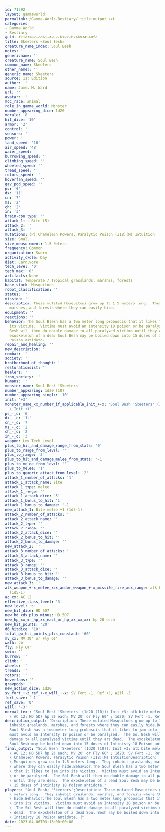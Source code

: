 ```yaml
---
id: 71592
layout: gammaworld
permalink: /Gamma-World-Bestiary/:title:output_ext
categories:
- Gamma World
- Bestiary
guid: fc1d3a07-cde1-4877-ba8c-b7ab9345e0fc
title: Skeeters «Soul Besh»
creature_name_index: Soul Besh
notes: ''
genericname: ''
creature_name: Soul Besh
common_name: Skeeters
other_names: ''
generic_name: Skeeters
source: 1st Edition
author: ''
name: James M. Ward
url: ''
avatar: ''
mcc_race: Animal
role_in_gamma_world: Monster
number_appearing_dice: 1d20
morale: '8'
hit_dice: '10'
armor: '2'
control: ''
sensors: ''
power: ''
land_speed: '16'
air_speed: '48'
water_speed: ''
burrowing_speed: ''
climbing_speed: ''
wheeled_speed: ''
tread_speed: ''
rotors_speed: ''
hoverfan_speed: ''
gav_pod_speed: ''
ps: '6'
dx: '11'
cn: '7'
ms: '2'
ch: '2'
in: '3'
brain-cpu type: ''
attack_1: 1 Bite (5)
attack_2: ''
attack_3: ''
mutations: (P) Chameleon Powers, Paralytic Poison (I18)(M) Intuition
size: Small
size_measurement: 1.5 Meters
frequency: Common
organization: Swarm
activity_cycle: Day
diet: Carnivore
tech_level: '0'
tech_max: '0'
artifacts: None
habitat: Temperate / Tropical grasslands, marshes, forests
base_stock: Mosquitoes
robot_classification: ''
status: ''
mission: ''
description: These mutated Mosquitoes grow up to 1.5 meters long.  They inhabit graslands,
  marshes, and forests where they can easily hide.
equipment: ''
reactions: ''
behavior: The Soul Blesh has a two meter long proboscis that it likes to jam into
  its victims.  Victims must avoid an Intensity 18 poison or be paralyzed.  The Sol
  Besh will then do double damage to all paralyzed victims until they are dead.  The
  exoskeleton of a dead Soul Besh may be boiled down into 15 doses of Intinisty 18
  Poison antidote.
repair_and_healing: ''
new_description: ''
combat: ''
society: ''
brotherhood_of_thought: ''
restorationsist: ''
healers: ''
iron_society: ''
humans: ''
monster_name: Soul Besh 'Skeeters'
number_appearing: 1d20 (10)
number_appearing_single: '10'
init: '+3'
monster_name_xx_number_if_applicable_init_+-x: "Soul Besh 'Skeeters' (1d20 (10)):\
  \ Init +3"
ps_-_c: '6'
dx_-_c: '11'
cn_-_c: '7'
ms_-_c: '2'
ch_-_c: '2'
in_-_c: '3'
weapon: Low Tech Level
plus_to_hit_and_damage_range_from_stats: '0'
plus_to_range_from_level: ''
plus_to_range: '2'
plus_to_hit_and_damage_melee_from_stats: '-1'
plus_to_melee_from_level: ''
plus_to_melee: '1'
plus_to_generic_attack_from_level: '2'
attack_1_number_of_attacks: '1'
attack_1_attack_name: Bite
attack_1_type: melee
attack_1_range: ''
attack_1_attack_dice: '5'
attack_1_bonus_to_hit: '1'
attack_1_bonus_to_damage: '-1'
new_attack_1: Bite melee +1 (1d5-1)
attack_2_number_of_attacks: ''
attack_2_attack_name: ''
attack_2_type: ''
attack_2_range: ''
attack_2_attack_dice: ''
attack_2_bonus_to_hit: ''
attack_2_bonus_to_damage: ''
new_attack_2: ''
attack_3_number_of_attacks: ''
attack_3_attack_name: ''
attack_3_type: ''
attack_3_range: ''
attack_3_attack_dice: ''
attack_3_bonus_to_hit: ''
attack_3_bonus_to_damage: ''
new_attack_3: ''
atk_weapon_+-x_melee_xdx_andor_weapon_+-x_missile_fire_xdx_range: atk bite melee +1
  (1d5-1)
ac_xx: AC 12
effective_class_level: '3'
new_level: '5'
new_hit_dice: HD 5D7
new_hd_xdx_plus_minus: HD 5D7
new_hp_xx_or_hp_xx_each_or_hp_xx_xx_xx: hp 20 each
new_hit_points: '20'
d6_hitdice: '10'
total_gw_hit_points_plus_constant: '60'
mv_xx: MV 20' or Fly 60'
walk: 20'
fly: Fly 60'
swim: ''
burrow: ''
climb: ''
wheels: ''
treads: ''
rotors: ''
hoverfans: ''
gravpods: ''
new_action_dice: 1d20
sv_fort_+-x_ref_+-x_will_+-x: SV Fort -1, Ref +0, Will -3
fort_save: '-1'
ref_save: '0'
will: '-3'
normal_text: "Soul Besh 'Skeeters' (1d20 (10)): Init +3; atk bite melee +1 (1d5-1);\
  \ AC 12; HD 5D7 hp 20 each; MV 20' or Fly 60' ; 1d20; SV Fort -1, Ref +0, Will -3"
description_output: 'Description: These mutated Mosquitoes grow up to 1.5 meters long.  They
  inhabit graslands, marshes, and forests where they can easily hide.Behavior:The
  Soul Blesh has a two meter long proboscis that it likes to jam into its victims.  Victims
  must avoid an Intensity 18 poison or be paralyzed.  The Sol Besh will then do double
  damage to all paralyzed victims until they are dead.  The exoskeleton of a dead
  Soul Besh may be boiled down into 15 doses of Intinisty 18 Poison antidote.'
final_output: "Soul Besh 'Skeeters' (1d20 (10)): Init +3; atk bite melee +1 (1d5-1);\
  \ AC 12; HD 5D7 hp 20 each; MV 20' or Fly 60' ; 1d20; SV Fort -1, Ref +0, Will -3(P)\
  \ Chameleon Powers, Paralytic Poison (I18)(M) IntuitionDescription: These mutated\
  \ Mosquitoes grow up to 1.5 meters long.  They inhabit graslands, marshes, and forests\
  \ where they can easily hide.Behavior:The Soul Blesh has a two meter long proboscis\
  \ that it likes to jam into its victims.  Victims must avoid an Intensity 18 poison\
  \ or be paralyzed.  The Sol Besh will then do double damage to all paralyzed victims\
  \ until they are dead.  The exoskeleton of a dead Soul Besh may be boiled down into\
  \ 15 doses of Intinisty 18 Poison antidote."
players: "Soul Besh; 'Skeeters';Description: These mutated Mosquitoes grow up to 1.5\
  \ meters long.  They inhabit graslands, marshes, and forests where they can easily\
  \ hide.Behavior:The Soul Blesh has a two meter long proboscis that it likes to jam\
  \ into its victims.  Victims must avoid an Intensity 18 poison or be paralyzed.\
  \  The Sol Besh will then do double damage to all paralyzed victims until they are\
  \ dead.  The exoskeleton of a dead Soul Besh may be boiled down into 15 doses of\
  \ Intinisty 18 Poison antidote. |"
date: 2023-04-06T03:13:00+00:00
---
```

</br>